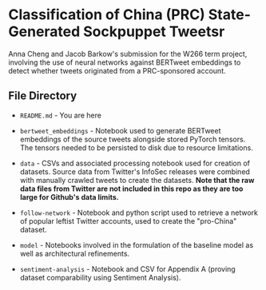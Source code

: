 # **Classification of China (PRC) State-Generated Sockpuppet Tweetsr**
Anna Cheng and Jacob Barkow's submission for the W266 term project, involving the use of neural networks against BERTweet embeddings to detect whether tweets originated from a PRC-sponsored account.

## File Directory

* `README.md` - You are here

* `bertweet_embeddings` - Notebook used to generate BERTweet embeddings of the source tweets alongside stored PyTorch tensors. The tensors needed to be persisted to disk due to resource limitations.

* `data` - CSVs and associated processing notebook used for creation of datasets. Source data from Twitter's InfoSec releases were combined with manually crawled tweets to create the datasets. **Note that the raw data files from Twitter are not included in this repo as they are too large for Github's data limits.**

* `follow-network` - Notebook and python script used to retrieve a network of popular leftist Twitter accounts, used to create the "pro-China" dataset.

*  `model` - Notebooks involved in the formulation of the baseline model as well as architectural refinements.

* `sentiment-analysis` - Notebook and CSV for Appendix A (proving dataset comparability using Sentiment Analysis).
